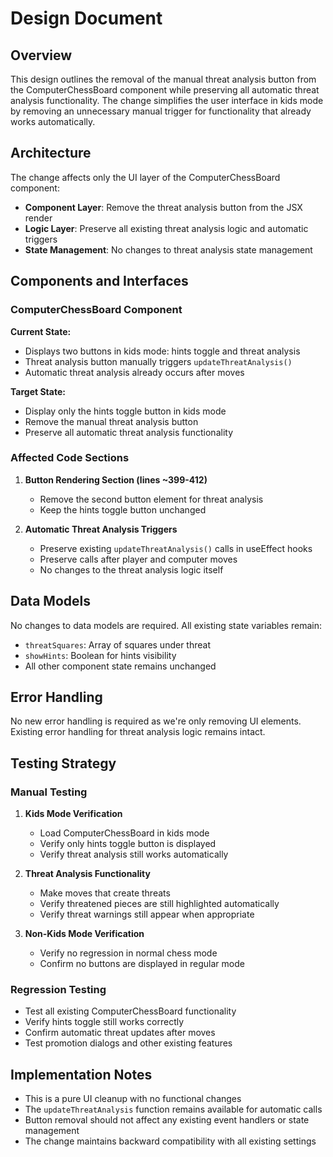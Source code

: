# Design Document

## Overview

This design outlines the removal of the manual threat analysis button from the ComputerChessBoard component while preserving all automatic threat analysis functionality. The change simplifies the user interface in kids mode by removing an unnecessary manual trigger for functionality that already works automatically.

## Architecture

The change affects only the UI layer of the ComputerChessBoard component:

- **Component Layer**: Remove the threat analysis button from the JSX render
- **Logic Layer**: Preserve all existing threat analysis logic and automatic triggers
- **State Management**: No changes to threat analysis state management

## Components and Interfaces

### ComputerChessBoard Component

**Current State:**

- Displays two buttons in kids mode: hints toggle and threat analysis
- Threat analysis button manually triggers `updateThreatAnalysis()`
- Automatic threat analysis already occurs after moves

**Target State:**

- Display only the hints toggle button in kids mode
- Remove the manual threat analysis button
- Preserve all automatic threat analysis functionality

### Affected Code Sections

1. **Button Rendering Section (lines ~399-412)**

   - Remove the second button element for threat analysis
   - Keep the hints toggle button unchanged

2. **Automatic Threat Analysis Triggers**
   - Preserve existing `updateThreatAnalysis()` calls in useEffect hooks
   - Preserve calls after player and computer moves
   - No changes to the threat analysis logic itself

## Data Models

No changes to data models are required. All existing state variables remain:

- `threatSquares`: Array of squares under threat
- `showHints`: Boolean for hints visibility
- All other component state remains unchanged

## Error Handling

No new error handling is required as we're only removing UI elements. Existing error handling for threat analysis logic remains intact.

## Testing Strategy

### Manual Testing

1. **Kids Mode Verification**

   - Load ComputerChessBoard in kids mode
   - Verify only hints toggle button is displayed
   - Verify threat analysis still works automatically

2. **Threat Analysis Functionality**

   - Make moves that create threats
   - Verify threatened pieces are still highlighted automatically
   - Verify threat warnings still appear when appropriate

3. **Non-Kids Mode Verification**
   - Verify no regression in normal chess mode
   - Confirm no buttons are displayed in regular mode

### Regression Testing

- Test all existing ComputerChessBoard functionality
- Verify hints toggle still works correctly
- Confirm automatic threat updates after moves
- Test promotion dialogs and other existing features

## Implementation Notes

- This is a pure UI cleanup with no functional changes
- The `updateThreatAnalysis` function remains available for automatic calls
- Button removal should not affect any existing event handlers or state management
- The change maintains backward compatibility with all existing settings
